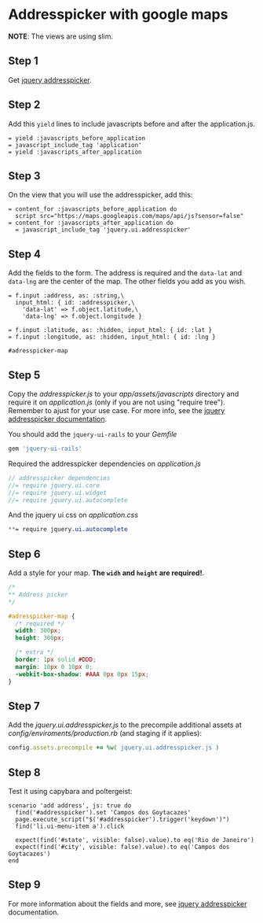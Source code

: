 # Addresspicker with google maps

**NOTE**: The views are using slim.

## Step 1

Get [jquery addresspicker](https://github.com/sgruhier/jquery-addresspicker).

## Step 2

Add this `yield` lines to include javascripts before and after the
application.js.

```
= yield :javascripts_before_application
= javascript_include_tag 'application'
= yield :javascripts_after_application
```

## Step 3

On the view that you will use the addresspicker, add this:

```
= content_for :javascripts_before_application do
  script src="https://maps.googleapis.com/maps/api/js?sensor=false"
= content_for :javascripts_after_application do
  = javascript_include_tag 'jquery.ui.addresspicker'
```

## Step 4

Add the fields to the form. The address is required and the `data-lat` and
`data-lng` are the center of the map. The other fields you add as you wish.

```
= f.input :address, as: :string,\
  input_html: { id: :addresspicker,\
    'data-lat' => f.object.latitude,\
    'data-lng' => f.object.longitude }

= f.input :latitude, as: :hidden, input_html: { id: :lat }
= f.input :longitude, as: :hidden, input_html: { id: :lng }

#adresspicker-map
```

## Step 5

Copy the *addresspicker.js* to your *app/assets/javascripts* directory and require it on *application.js* (only if you are not using "require tree"). Remember to ajust for your use case. For more info, see the [jquery addresspicker documentation](https://github.com/sgruhier/jquery-addresspicker).

You should add the `jquery-ui-rails` to your *Gemfile*

``` ruby
gem 'jquery-ui-rails'
```

Required the addresspicker dependencies on *application.js*

``` javascript
// addresspicker dependencies
//= require jquery.ui.core
//= require jquery.ui.widget
//= require jquery.ui.autocomplete
```

And the jquery ui css on *application.css*

``` css
**= require jquery.ui.autocomplete
```

## Step 6

Add a style for your map. **The `widh` and `height` are required!**.

  ``` css
  /*
  ** Address picker
  */

  #adresspicker-map {
    /* required */
    width: 300px;
    height: 300px;

    /* extra */
    border: 1px solid #DDD;
    margin: 10px 0 10px 0;
    -webkit-box-shadow: #AAA 0px 0px 15px;
  }
  ```


## Step 7

Add the *jquery.ui.addresspicker.js* to the precompile additional assets at
*config/enviroments/production.rb* (and staging if it applies):

``` ruby
config.assets.precompile += %w( jquery.ui.addresspicker.js )
```


## Step 8

Test it using capybara and poltergeist:

```
scenario 'add address', js: true do
  find('#addresspicker').set 'Campos dos Goytacazes'
  page.execute_script("$('#addresspicker').trigger('keydown')")
  find('li.ui-menu-item a').click

  expect(find('#state', visible: false).value).to eq('Rio de Janeiro')
  expect(find('#city', visible: false).value).to eq('Campos dos Goytacazes')
end
```

## Step 9

For more information about the fields and more, see
[jquery addresspicker](https://github.com/sgruhier/jquery-addresspicker)
documentation.
